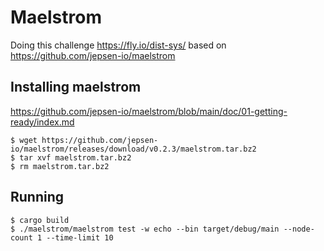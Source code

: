 # Maelstrom

Doing this challenge <https://fly.io/dist-sys/> based on <https://github.com/jepsen-io/maelstrom>

## Installing maelstrom

<https://github.com/jepsen-io/maelstrom/blob/main/doc/01-getting-ready/index.md>

```
$ wget https://github.com/jepsen-io/maelstrom/releases/download/v0.2.3/maelstrom.tar.bz2
$ tar xvf maelstrom.tar.bz2
$ rm maelstrom.tar.bz2
```

## Running

```
$ cargo build
$ ./maelstrom/maelstrom test -w echo --bin target/debug/main --node-count 1 --time-limit 10
```
